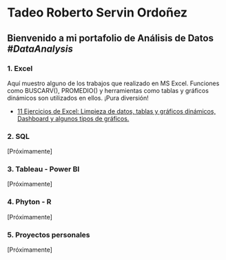 # **Tadeo Roberto Servin Ordoñez**

## Bienvenido a mi portafolio de Análisis de Datos <em>#DataAnalysis</em>

### 1. Excel
Aquí muestro alguno de los trabajos que realizado en MS Excel. Funciones como BUSCARV(), PROMEDIO() y herramientas como tablas y gráficos dinámicos son utilizados en ellos. ¡Pura diversión!

* [11 Ejercicios de Excel: Limpieza de datos, tablas y gráficos dinámicos, Dashboard y algunos tipos de gráficos.](Excel/11%20Ejercicios_LimpiezaGr%C3%A1ficosDashboard.xlsx)

### 2. SQL
[Próximamente]

### 3. Tableau - Power BI
[Próximamente]

### 4. Phyton - R
[Próximamente]

### 5. Proyectos personales
[Próximamente]
